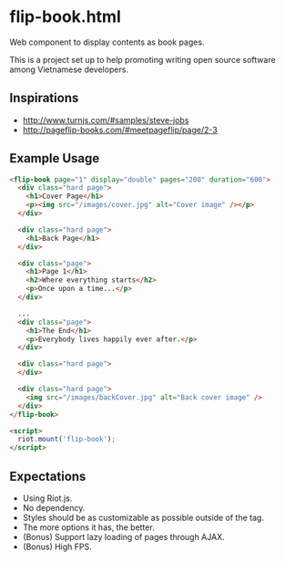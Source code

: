 # flip-book.html
Web component to display contents as book pages.

This is a project set up to help promoting writing open source software among Vietnamese developers.

## Inspirations

- http://www.turnjs.com/#samples/steve-jobs
- http://pageflip-books.com/#meetpageflip/page/2-3

## Example Usage

```html
<flip-book page="1" display="double" pages="200" duration="600">
  <div class="hard page">
    <h1>Cover Page</h1>
    <p><img src="/images/cover.jpg" alt="Cover image" /></p>
  </div>

  <div class="hard page">
    <h1>Back Page</h1>
  </div>

  <div class="page">
    <h1>Page 1</h1>
    <h2>Where everything starts</h2>
    <p>Once upon a time...</p>
  </div>

  ...
  <div class="page">
    <h1>The End</h1>
    <p>Everybody lives happily ever after.</p>
  </div>

  <div class="hard page">
  </div>

  <div class="hard page">
    <img src="/images/backCover.jpg" alt="Back cover image" />
  </div>
</flip-book>

<script>
  riot.mount('flip-book');
</script>
```

## Expectations

- Using Riot.js.
- No dependency.
- Styles should be as customizable as possible outside of the tag.
- The more options it has, the better.
- (Bonus) Support lazy loading of pages through AJAX.
- (Bonus) High FPS.
